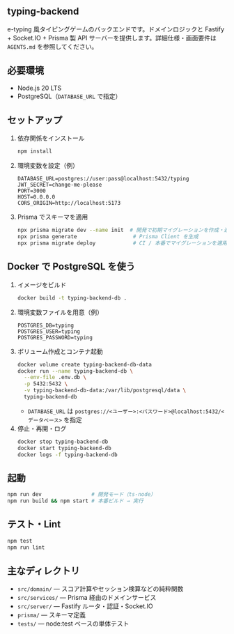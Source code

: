 ## typing-backend

e-typing 風タイピングゲームのバックエンドです。ドメインロジックと Fastify + Socket.IO + Prisma 製 API サーバーを提供します。詳細仕様・画面要件は `AGENTS.md` を参照してください。

## 必要環境

- Node.js 20 LTS
- PostgreSQL（`DATABASE_URL` で指定）

## セットアップ

1. 依存関係をインストール
   ```bash
   npm install
   ```
2. 環境変数を設定（例）
   ```
   DATABASE_URL=postgres://user:pass@localhost:5432/typing
   JWT_SECRET=change-me-please
   PORT=3000
   HOST=0.0.0.0
   CORS_ORIGIN=http://localhost:5173
   ```
3. Prisma でスキーマを適用
   ```bash
   npx prisma migrate dev --name init  # 開発で初期マイグレーションを作成・適用
   npx prisma generate                  # Prisma Client を生成
   npx prisma migrate deploy            # CI / 本番でマイグレーションを適用
   ```

## Docker で PostgreSQL を使う

1. イメージをビルド
   ```bash
   docker build -t typing-backend-db .
   ```
2. 環境変数ファイルを用意（例）
   ```
   POSTGRES_DB=typing
   POSTGRES_USER=typing
   POSTGRES_PASSWORD=typing
   ```
3. ボリューム作成とコンテナ起動
   ```bash
   docker volume create typing-backend-db-data
   docker run --name typing-backend-db \
     --env-file .env.db \
     -p 5432:5432 \
     -v typing-backend-db-data:/var/lib/postgresql/data \
     typing-backend-db
   ```
   - `DATABASE_URL` は `postgres://<ユーザー>:<パスワード>@localhost:5432/<データベース>` を指定
4. 停止・再開・ログ
   ```bash
   docker stop typing-backend-db
   docker start typing-backend-db
   docker logs -f typing-backend-db
   ```

## 起動

```bash
npm run dev                # 開発モード（ts-node）
npm run build && npm start # 本番ビルド → 実行
```

## テスト・Lint

```bash
npm test
npm run lint
```

## 主なディレクトリ

- `src/domain/` — スコア計算やセッション検算などの純粋関数
- `src/services/` — Prisma 経由のドメインサービス
- `src/server/` — Fastify ルータ・認証・Socket.IO
- `prisma/` — スキーマ定義
- `tests/` — node:test ベースの単体テスト
